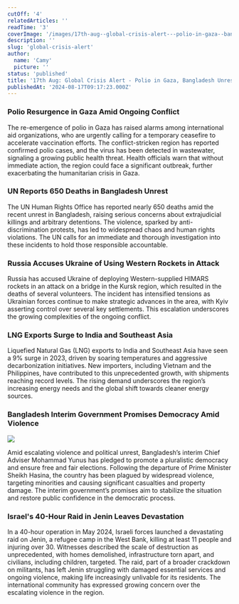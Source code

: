 ```yaml
---
cutOff: '4'
relatedArticles: ''
readTime: '3'
coverImage: '/images/17th-aug--global-crisis-alert---polio-in-gaza--bangladesh-unrest--lng-surge-Q2Nz.jpg'
description: ''
slug: 'global-crisis-alert'
author:
  name: 'Camy'
  picture: ''
status: 'published'
title: '17th Aug: Global Crisis Alert - Polio in Gaza, Bangladesh Unrest, LNG Surge'
publishedAt: '2024-08-17T09:17:23.000Z'
---
```


### Polio Resurgence in Gaza Amid Ongoing Conflict

The re-emergence of polio in Gaza has raised alarms among international aid organizations, who are urgently calling for a temporary ceasefire to accelerate vaccination efforts. The conflict-stricken region has reported confirmed polio cases, and the virus has been detected in wastewater, signaling a growing public health threat. Health officials warn that without immediate action, the region could face a significant outbreak, further exacerbating the humanitarian crisis in Gaza.

### UN Reports 650 Deaths in Bangladesh Unrest

The UN Human Rights Office has reported nearly 650 deaths amid the recent unrest in Bangladesh, raising serious concerns about extrajudicial killings and arbitrary detentions. The violence, sparked by anti-discrimination protests, has led to widespread chaos and human rights violations. The UN calls for an immediate and thorough investigation into these incidents to hold those responsible accountable.

### Russia Accuses Ukraine of Using Western Rockets in Attack

Russia has accused Ukraine of deploying Western-supplied HIMARS rockets in an attack on a bridge in the Kursk region, which resulted in the deaths of several volunteers. The incident has intensified tensions as Ukrainian forces continue to make strategic advances in the area, with Kyiv asserting control over several key settlements. This escalation underscores the growing complexities of the ongoing conflict.

### LNG Exports Surge to India and Southeast Asia

Liquefied Natural Gas (LNG) exports to India and Southeast Asia have seen a 9% surge in 2023, driven by soaring temperatures and aggressive decarbonization initiatives. New importers, including Vietnam and the Philippines, have contributed to this unprecedented growth, with shipments reaching record levels. The rising demand underscores the region’s increasing energy needs and the global shift towards cleaner energy sources.

### Bangladesh Interim Government Promises Democracy Amid Violence

![](/images/17th-aug--global-crisis-alert---polio-in-gaza--bangladesh-unrest--lng-surge-kwMT.jpg)

Amid escalating violence and political unrest, Bangladesh’s interim Chief Adviser Mohammad Yunus has pledged to promote a pluralistic democracy and ensure free and fair elections. Following the departure of Prime Minister Sheikh Hasina, the country has been plagued by widespread violence, targeting minorities and causing significant casualties and property damage. The interim government’s promises aim to stabilize the situation and restore public confidence in the democratic process.

### Israel's 40-Hour Raid in Jenin Leaves Devastation

In a 40-hour operation in May 2024, Israeli forces launched a devastating raid on Jenin, a refugee camp in the West Bank, killing at least 11 people and injuring over 30. Witnesses described the scale of destruction as unprecedented, with homes demolished, infrastructure torn apart, and civilians, including children, targeted. The raid, part of a broader crackdown on militants, has left Jenin struggling with damaged essential services and ongoing violence, making life increasingly unlivable for its residents. The international community has expressed growing concern over the escalating violence in the region.